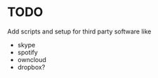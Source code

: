 
TODO
====

Add scripts and setup for third party software like

* skype
* spotify
* owncloud
* dropbox?

